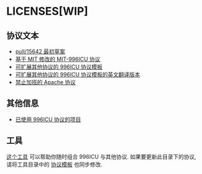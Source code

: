 # LICENSES[WIP]

## 协议文本

- [pull/15642 最初草案](LICENSE)
- [基于 MIT 修改的 MIT-996ICU 协议](LICENSE-MIT-996)
- [可扩展其他协议的 996ICU 协议模板](LICENSE.996icu.zh-hans)
- [可扩展其他协议的 996ICU 协议模板的英文翻译版本](LICENSE.996icu.en-US)
- [禁止加班的 Apache 协议](LICENSE_Apache_no_overtime)

## 其他信息

- [已使用 996ICU 协议的项目](/awesomelist/README.md)

## 工具

[这个工具](tools/gen-license/) 可以帮助你随时组合 996ICU 与其他协议.
如果要更新此目录下的协议, 请将工具目录中的 [协议模板](tools/gen-license/genlicense/licenses/) 也同步修改.
